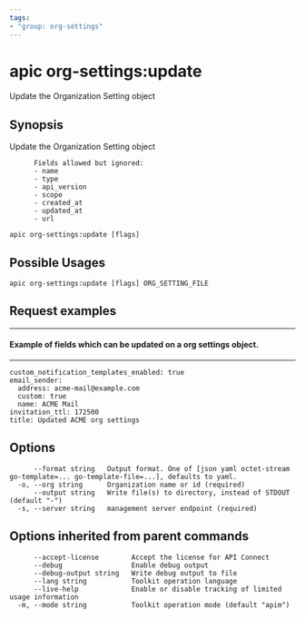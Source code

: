 ```yaml
---
tags:
- "group: org-settings"
---
```

# apic org-settings:update

Update the Organization Setting object

## Synopsis

Update the Organization Setting object
          
          Fields allowed but ignored:
          - name
          - type
          - api_version
          - scope
          - created_at
          - updated_at
          - url

```
apic org-settings:update [flags]
```

## Possible Usages

```
apic org-settings:update [flags] ORG_SETTING_FILE
```

## Request examples

---------------------------------------------------------------------
#### Example of fields which can be updated on a org settings object.
---------------------------------------------------------------------

```
custom_notification_templates_enabled: true
email_sender:
  address: acme-mail@example.com
  custom: true
  name: ACME Mail
invitation_ttl: 172500
title: Updated ACME org settings
```

## Options

```
      --format string   Output format. One of [json yaml octet-stream go-template=... go-template-file=...], defaults to yaml.
  -o, --org string      Organization name or id (required)
      --output string   Write file(s) to directory, instead of STDOUT (default "-")
  -s, --server string   management server endpoint (required)
```

## Options inherited from parent commands

```
      --accept-license        Accept the license for API Connect
      --debug                 Enable debug output
      --debug-output string   Write debug output to file
      --lang string           Toolkit operation language
      --live-help             Enable or disable tracking of limited usage information
  -m, --mode string           Toolkit operation mode (default "apim")
```
